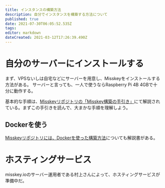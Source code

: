 ```yaml
---
title: インスタンスの構築方法
description: 自分でインスタンスを構築する方法について
published: true
date: 2021-07-30T06:05:52.535Z
tags: 
editor: markdown
dateCreated: 2021-03-12T17:26:39.490Z
---
```


# 自分のサーバーにインストールする
まず、VPSないしは自宅などにサーバーを用意し、Misskeyをインストールする方法がある。
サーバーと言っても、一人で使うならRaspberry Pi 4B 4GBで十分に動作する。

基本的な手順は、[Misskeyリポジトリの「Misskey構築の手引き」](https://github.com/syuilo/misskey/blob/master/docs/setup.ja.md)にて解説されている。まずこの手引きを読んで、大まかな手順を理解しよう。

## Dockerを使う
[Misskeyリポジトリには、Dockerを使った構築方法](https://github.com/syuilo/misskey/blob/develop/docs/docker.ja.md)についても解説書がある。

# ホスティングサービス
misskey.ioのサーバー運用者である村上さんによって、ホスティングサービスが準備中だ。
